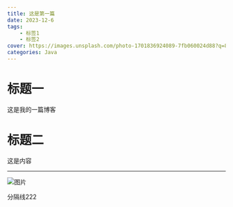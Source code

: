 ```yaml
---
title: 这是第一篇
date: 2023-12-6
tags:
    - 标签1
    - 标签2
cover: https://images.unsplash.com/photo-1701836924089-7fb060024d88?q=80&w=2070&auto=format&fit=crop&ixlib=rb-4.0.3&ixid=M3wxMjA3fDB8MHxwaG90by1wYWdlfHx8fGVufDB8fHx8fA%3D%3D
categories: Java
---
```

# 标题一
这是我的一篇博客

# 标题二
这是内容

---
![图片](https://images.unsplash.com/photo-1695653423034-d15c9f3d1328?q=80&w=2071&auto=format&fit=crop&ixlib=rb-4.0.3&ixid=M3wxMjA3fDF8MHxwaG90by1wYWdlfHx8fGVufDB8fHx8fA%3D%3D)

分隔线222
